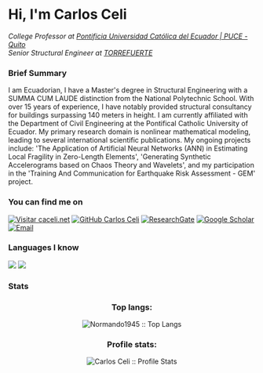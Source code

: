 # **Hi, I'm Carlos Celi**
<p><em>College Professor at <a href="https://www.puce.edu.ec/">Pontificia Universidad Católica del Ecuador | PUCE - Quito </a></br>Senior Structural Engineer at <a href="http://www.torrefuerte.ec/">TORREFUERTE</a> 
</em></p>

### Brief Summary
I am Ecuadorian, I have a Master's degree in Structural Engineering with a SUMMA CUM LAUDE distinction from the National Polytechnic School. With over 15 years of experience, I have notably provided structural consultancy for buildings surpassing 140 meters in height. I am currently affiliated with the Department of Civil Engineering at the Pontifical Catholic University of Ecuador. My primary research domain is nonlinear mathematical modeling, leading to several international scientific publications. My ongoing projects include: 'The Application of Artificial Neural Networks (ANN) in Estimating Local Fragility in Zero-Length Elements', 'Generating Synthetic Accelerograms based on Chaos Theory and Wavelets', and my participation in the 'Training And Communication for Earthquake Risk Assessment - GEM' project.



### **You can find me on**

[![Visitar caceli.net](https://img.shields.io/badge/WebPage-caceli.net-blue)](https://caceli.net)
[![GitHub Carlos Celi](https://img.shields.io/github/followers/Normando1945?label=follow&style=social)](https://github.com/Normando1945)
[![ResearchGate](https://img.shields.io/badge/-ResearchGate-00CCBB?style=social&logo=researchgate)](https://www.researchgate.net/profile/Carlos-Celi)
[![Google Scholar](https://img.shields.io/badge/-Google%20Scholar-4285F4?style=social&logo=google)](https://scholar.google.com.ec/citations?hl=es&user=yR4Gz7kAAAAJ)
<a href="Carlos Celi:normando1945@gmail.com"><img alt="Email" src="https://img.shields.io/badge/Email-normando1945@gmail.com-blue?style=flat&logo=gmail"></a>

### Languages I know
<img src="https://img.shields.io/badge/-Python-black?style=flat&logo=python&logoColor=white"> <img src="https://img.shields.io/badge/-MATLAB-black?style=flat&logo=matlab&logoColor=white">



### Stats
<h3 align="center">Top langs:</h3>
<p align="center">
<img src="https://github-readme-stats.vercel.app/api/top-langs/?username=Normando1945&langs_count=10&theme=tokyo&layout=compact" alt="Normando1945 :: Top Langs" />
</p>
<h3 align="center">Profile stats:</h3>
<p align="center">
<img src="https://github-readme-stats.vercel.app/api?username=Normando1945&show_icons=true&theme=light" alt="Carlos Celi :: Profile Stats" />
</p>

